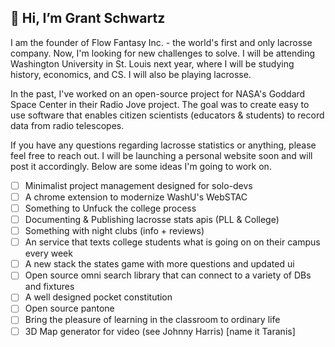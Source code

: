 ## 👋 Hi, I’m Grant Schwartz

I am the founder of Flow Fantasy Inc. - the world's first and only lacrosse company. Now, I'm looking for new challenges to solve. I will be attending Washington University in St. Louis next year, where I will be studying history, economics, and CS. I will also be playing lacrosse.

In the past, I've worked on an open-source project for NASA's Goddard Space Center in their Radio Jove project. The goal was to create easy to use software that enables citizen scientists (educators & students) to record data from radio telescopes.

If you have any questions regarding lacrosse statistics or anything, please feel free to reach out. I will be launching a personal website soon and will post it accordingly. Below are some ideas I'm going to work on.

- [ ] Minimalist project management designed for solo-devs
- [ ] A chrome extension to modernize WashU's WebSTAC
- [ ] Something to Unfuck the college process
- [ ] Documenting & Publishing lacrosse stats apis (PLL & College)
- [ ] Something with night clubs (info + reviews)
- [ ] An service that texts college students what is going on on their campus every week
- [ ] A new stack the states game with more questions and updated ui
- [ ] Open source omni search library that can connect to a variety of DBs and fixtures
- [ ] A well designed pocket constitution
- [ ] Open source pantone
- [ ] Bring the pleasure of learning in the classroom to ordinary life
- [ ] 3D Map generator for video (see Johnny Harris) [name it Taranis]
